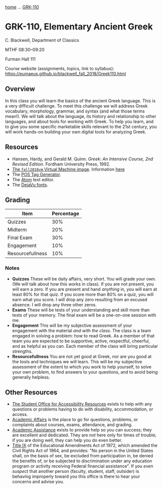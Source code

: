 [home](index.md) … [GRK-110](Greek110.md)

# GRK-110, Elementary Ancient Greek

C. Blackwell, Department of Classics

MTHF 08:30–09:20

Furman Hall 111

Course website (assignments, topics, link to syllabus): <https://eumaeus.github.io/blackwell_fall_2018/Greek110.html>

## Overview

In this class you will learn the basics of the ancient Greek language. This is a very difficult challenge. To meet this challenge we will address Greek vocabulary, morphology, grammar, and syntax (and what those terms mean!). We will talk about the language, its history and relationship to other languages, and about tools for working with Greek. To help you learn, and to give you some specific marketable skills relevant to the 21st century, you will work hands-on building your own digital tools for analyzing Greek.

## Resources

- Hansen, Hardy, and Gerald M. Quinn. *Greek: An Intensive Course, 2nd Revised Edition.* Fordham University Press, 1992.
- [The `fall2018vm` Virtual Machine image](https://github.com/Eumaeus/fall2018vm). Information [here](https://eumaeus.github.io/fall2018vm/)
- The [POS Tag Generator](http://folio.furman.edu/pos/).
- The [Atom](https://atom.io) text editor.
- The [DejaVu fonts](https://dejavu-fonts.github.io).

## Grading

| Item | Percentage |
|------|------------|
| Quizzes | 30% | 
| Midterm | 20% |
| Final Exam | 30% |
| Engagement | 10% |
| Resourcefullness | 10% |

### Notes

- **Quizzes** These will be daily affairs, very short. You will grade your own. (We will talk about how this works in class). If you are not present, you will earn a zero. If you are present and hand *anything* in, you will earn at least 80% for that quiz. If you score more than 80% on a quiz, you will earn what you score. I will drop any zero resulting from an excused absence. I will drop any three other zeros.
- **Exams** These will be tests of your understanding and skill more than tests of your memory. The final exam will be a one-on-one session with me.
- **Engagement** This will be my subjective assessment of your engagement with the material *and with the class*. The class is a team engaged in solving a problem: how to read Greek. As a member of that team you are expected to be supportive, active, respectful, cheerful, and as helpful as you can. Each member of the class will bring particular strengths.
- **Resourcefullness** You are not yet good at Greek, nor are you good at the tools and techniques we will learn. This will be my subjective assessment of the extent to which you work to help yourself, to solve your own problem, to find answers to your questions, and to avoid being generally helpless.

## Other Resources

- [The Student Office for Accessibility Resources](http://www2.furman.edu/studentlife/accessibility/Pages/default.aspx) exists to help with any questions or problems having to do with disability, accommodation, or access.
- [Academic Affairs](https://www.furman.edu/about-furman/university-leadership/office-of-academic-affairs/) is the place to go for questions, problems, or complaints about courses, exams, attendance, and grading.
- [Academic Assistance](http://www2.furman.edu/academics/center-for-academic-success/academic-assistance/pages/default.aspx) exists to provide help so you can success; they are excellent and dedicated. They are *not* here only for times of trouble; if you are doing well, they can help you do even better.
- [Title IX](http://www2.furman.edu/sites/title-ix/Pages/default.aspx) of the Educational Amendments Act of 1972, which amended the Civil Rights Act of 1964, and provides: "No person in the United States shall, on the basis of sex, be excluded from participation in, be denied the benefits of, or be subjected to discrimination under any education program or activity receiving Federal financial assistance". If you *even suspect* that another person (faculty, student, staff, outsider) is behaving improperly toward you this office is there to hear your concerns and advise you.
